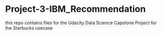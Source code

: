 # Project-3-IBM_Recommendation
this repo contains files for the Udacity Data Science Capstone Project for the Starbucks usecase
